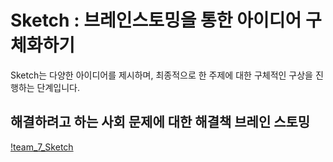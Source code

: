 # Sketch : 브레인스토밍을 통한 아이디어 구체화하기
Sketch는 다양한 아이디어를 제시하며, 최종적으로 한 주제에 대한 구체적인 구상을 진행하는 단계입니다. 
## 해결하려고 하는 사회 문제에 대한 해결책 브레인 스토밍

[!team_7_Sketch](./Sketch.jpeg)